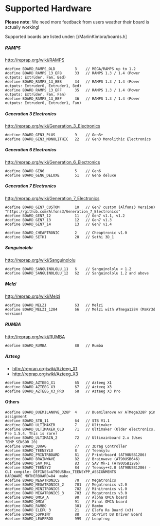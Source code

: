 # Supported Hardware

__Please note:__ We need more feedback from users weather their board is actually working!

Supported boards are listed under: [/MarlinKimbra/boards.h]


##### RAMPS

http://reprap.org/wiki/RAMPS

```
#define BOARD_RAMPS_OLD         3    // MEGA/RAMPS up to 1.2
#define BOARD_RAMPS_13_EFB      33   // RAMPS 1.3 / 1.4 (Power outputs: Extruder, Fan, Bed)
#define BOARD_RAMPS_13_EEB      34   // RAMPS 1.3 / 1.4 (Power outputs: Extruder0, Extruder1, Bed)
#define BOARD_RAMPS_13_EFF      35   // RAMPS 1.3 / 1.4 (Power outputs: Extruder, Fan, Fan)
#define BOARD_RAMPS_13_EEF      36   // RAMPS 1.3 / 1.4 (Power outputs: Extruder0, Extruder1, Fan)
```

##### Generation 3 Electronics

http://reprap.org/wiki/Generation_3_Electronics

```
#define BOARD_GEN3_PLUS         9    // Gen3+
#define BOARD_GEN3_MONOLITHIC   22   // Gen3 Monolithic Electronics
```

##### Generation 6 Electronics

http://reprap.org/wiki/Generation_6_Electronics

```
#define BOARD_GEN6              5    // Gen6
#define BOARD_GEN6_DELUXE       51   // Gen6 deluxe
```

##### Generation 7 Electronics

http://reprap.org/wiki/Generation_7_Electronics

```
#define BOARD_GEN7_CUSTOM       10   // Gen7 custom (Alfons3 Version) "https://github.com/Alfons3/Generation_7_Electronics"
#define BOARD_GEN7_12           11   // Gen7 v1.1, v1.2
#define BOARD_GEN7_13           12   // Gen7 v1.3
#define BOARD_GEN7_14           13   // Gen7 v1.4
```


```
#define BOARD_CHEAPTRONIC       2    // Cheaptronic v1.0
#define BOARD_SETHI             20   // Sethi 3D_1
```

##### Sanguinololu

http://reprap.org/wiki/Sanguinololu

```
#define BOARD_SANGUINOLOLU_11   6    // Sanguinololu < 1.2
#define BOARD_SANGUINOLOLU_12   62   // Sanguinololu 1.2 and above

```

##### Melzi

http://reprap.org/wiki/Melzi

```
#define BOARD_MELZI             63   // Melzi
#define BOARD_MELZI_1284        66   // Melzi with ATmega1284 (MaKr3d version)
```

##### RUMBA

http://reprap.org/wiki/RUMBA

```
#define BOARD_RUMBA             80   // Rumba
```

##### Azteeg

  - http://reprap.org/wiki/Azteeg_X1
  - http://reprap.org/wiki/Azteeg_X3


```
#define BOARD_AZTEEG_X1         65   // Azteeg X1
#define BOARD_AZTEEG_X3         67   // Azteeg X3
#define BOARD_AZTEEG_X3_PRO     68   // Azteeg X3 Pro
```

#### Others

```
#define BOARD_DUEMILANOVE_328P  4    // Duemilanove w/ ATMega328P pin assignment
#define BOARD_STB_11            64   // STB V1.1
#define BOARD_ULTIMAKER         7    // Ultimaker
#define BOARD_ULTIMAKER_OLD     71   // Ultimaker (Older electronics. Pre 1.5.4. This is rare)
#define BOARD_ULTIMAIN_2        72   // Ultimainboard 2.x (Uses TEMP_SENSOR 20)
#define BOARD_3DRAG             77   // 3Drag Controller
#define BOARD_TEENSYLU          8    // Teensylu
#define BOARD_PRINTRBOARD       81   // Printrboard (AT90USB1286)
#define BOARD_BRAINWAVE         82   // Brainwave (AT90USB646)
#define BOARD_SAV_MKI           83   // SAV Mk-I (AT90USB1286)
#define BOARD_TEENSY2           84   // Teensy++2.0 (AT90USB1286) - CLI compile: DEFINES=AT90USBxx_TEENSYPP_ASSIGNMENTS HARDWARE_MOTHERBOARD=84  make
#define BOARD_MEGATRONICS       70   // Megatronics
#define BOARD_MEGATRONICS_2     701  // Megatronics v2.0
#define BOARD_MINITRONICS       702  // Minitronics v1.0
#define BOARD_MEGATRONICS_3     703  // Megatronics v3.0
#define BOARD_OMCA_A            90   // Alpha OMCA board
#define BOARD_OMCA              91   // Final OMCA board
#define BOARD_RAMBO             301  // Rambo
#define BOARD_ELEFU_3           21   // Elefu Ra Board (v3)
#define BOARD_5DPRINT           88   // 5DPrint D8 Driver Board
#define BOARD_LEAPFROG          999  // Leapfrog
```
